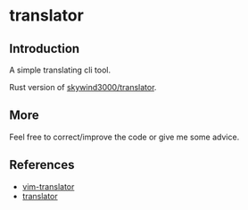 # translator

## Introduction

A simple translating cli tool.

Rust version of [skywind3000/translator](https://github.com/skywind3000/translator).

## More

Feel free to correct/improve the code or give me some advice.

## References

- [vim-translator](https://github.com/voldikss/vim-translator)
- [translator](https://github.com/skywind3000/translator)
